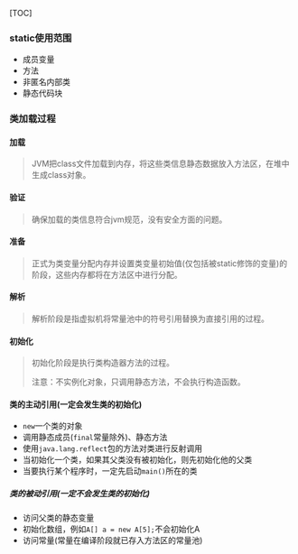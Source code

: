 [TOC]

### static使用范围
* 成员变量
* 方法
* 非匿名内部类
* 静态代码块

### 类加载过程
#### 加载
> JVM把class文件加载到内存，将这些类信息静态数据放入方法区，在堆中生成class对象。

#### 验证
> 确保加载的类信息符合jvm规范，没有安全方面的问题。

#### 准备
> 正式为类变量分配内存并设置类变量初始值(仅包括被static修饰的变量)的阶段，这些内存都将在方法区中进行分配。

#### 解析
> 解析阶段是指虚拟机将常量池中的符号引用替换为直接引用的过程。

#### 初始化
> 初始化阶段是执行类构造器方法的过程。
>
> 注意：不实例化对象，只调用静态方法，不会执行构造函数。

#### 类的主动引用(一定会发生类的初始化)
* `new`一个类的对象
* 调用静态成员(`final`常量除外)、静态方法
* 使用`java.lang.reflect`包的方法对类进行反射调用
* 当初始化一个类，如果其父类没有被初始化，则先初始化他的父类
* 当要执行某个程序时，一定先启动`main()`所在的类

##### 类的被动引用(一定不会发生类的初始化)
* 访问父类的静态变量
* 初始化数组，例如`A[] a = new A[5];`不会初始化A
* 访问常量(常量在编译阶段就已存入方法区的常量池)